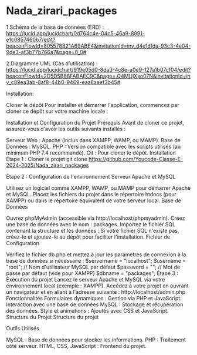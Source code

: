 # Nada_zirari_packages


1.Schéma de la base de données (ERD) : 
https://lucid.app/lucidchart/0d764c4e-04c5-46a9-8991-e1c0857460b7/edit?beaconFlowId=805578B21A69ABE4&invitationId=inv_d4e1dfda-93c3-4e04-9de3-af3b77b766a7&page=0_0#




2.Diagramme UML (Cas d’utilisation) :
 https://lucid.app/lucidchart/919e05d0-8da3-4c8e-a0e9-127a1b07cf04/edit?beaconFlowId=2D5D5B88FABAEC9C&page=.Q4MUjXso07N&invitationId=inv_c89ea3ab-8af8-44b0-9469-eaa8aaef3b45#



 Installation:

Cloner le dépôt
Pour installer et démarrer l'application, commencez par cloner ce dépôt sur votre machine locale :

Installation et Configuration du Projet
Prérequis
Avant de cloner ce projet, assurez-vous d'avoir les outils suivants installés :

Serveur Web : Apache (inclus dans XAMPP, WAMP, ou MAMP).
Base de Données : MySQL.
PHP : Version compatible avec les scripts utilisés (au minimum PHP 7.4 recommandé).
Git : Pour cloner le dépôt.
Installation
Étape 1 : Cloner le projet
git clone https://github.com/Youcode-Classe-E-2024-2025/Nada_zirari_packages

Étape 2 : Configuration de l'environnement
Serveur Apache et MySQL

Utilisez un logiciel comme XAMPP, WAMP, ou MAMP pour démarrer Apache et MySQL.
Placez les fichiers du projet dans le répertoire htdocs (pour XAMPP) ou dans le répertoire équivalent de votre serveur local.
Base de Données

Ouvrez phpMyAdmin (accessible via http://localhost/phpmyadmin).
Créez une base de données avec le nom : packages.
Importez le fichier SQL contenant la structure et les données :
Si votre fichier SQL n'existe pas, créez-le et ajoutez-le au dépôt pour faciliter l'installation.
Fichier de Configuration

Vérifiez le fichier db.php et mettez à jour les paramètres de connexion à la base de données si nécessaire :
$servername = "localhost";
$username = "root"; // Nom d'utilisateur MySQL par défaut
$password = "";     // Mot de passe par défaut (vide pour XAMPP)
$dbname = "packages";
Étape 3 : Exécution du projet
Lancez le serveur Apache et MySQL via votre environnement local (exemple : XAMPP).
Accédez à votre projet en ouvrant un navigateur et en allant à l'adresse suivante :
http://localhost/admin.php
Fonctionnalités
Formulaires dynamiques : Gestion via PHP et JavaScript.
Interaction avec une base de données MySQL : Stockage et récupération des données.
Style et animations : Ajoutés avec CSS et JavaScript.
Structure du Projet
Structure du projet

Outils Utilisés

MySQL : Base de données pour stocker les informations.
PHP : Traitement côté serveur.
HTML, CSS, JavaScript : Frontend du projet.